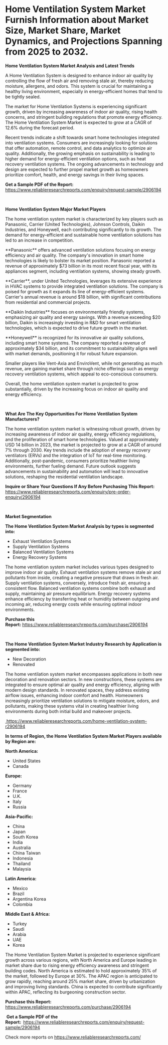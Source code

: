 <p><h1>Home Ventilation System Market Furnish Information about Market Size, Market Share, Market Dynamics, and Projections Spanning from 2025 to 2032.</h1></p><p><strong>Home Ventilation System Market Analysis and Latest Trends</strong></p>
<p><p>A Home Ventilation System is designed to enhance indoor air quality by controlling the flow of fresh air and removing stale air, thereby reducing moisture, allergens, and odors. This system is crucial for maintaining a healthy living environment, especially in energy-efficient homes that tend to be tightly sealed.</p><p>The market for Home Ventilation Systems is experiencing significant growth, driven by increasing awareness of indoor air quality, rising health concerns, and stringent building regulations that promote energy efficiency. The Home Ventilation System Market is expected to grow at a CAGR of 12.6% during the forecast period. </p><p>Recent trends indicate a shift towards smart home technologies integrated into ventilation systems. Consumers are increasingly looking for solutions that offer automation, remote control, and data analytics to optimize air quality. Additionally, the growing emphasis on sustainability is leading to higher demand for energy-efficient ventilation options, such as heat recovery ventilation systems. The ongoing advancements in technology and design are expected to further propel market growth as homeowners prioritize comfort, health, and energy savings in their living spaces.</p></p>
<p><strong>Get a Sample PDF of the Report:&nbsp;</strong> <a href="https://www.reliableresearchreports.com/enquiry/request-sample/2906194?utm_campaign=3313&utm_medium=2&utm_source=Github&utm_content=ia&utm_term=12032025&utm_id=home-ventilation-system">https://www.reliableresearchreports.com/enquiry/request-sample/2906194</a></p>
<p>&nbsp;</p>
<p><strong>Home Ventilation System Major Market Players</strong></p>
<p><p>The home ventilation system market is characterized by key players such as Panasonic, Carrier (United Technologies), Johnson Controls, Daikin Industries, and Honeywell, each contributing significantly to its growth. The demand for energy-efficient and sustainable home ventilation solutions has led to an increase in competition.</p><p>**Panasonic** offers advanced ventilation solutions focusing on energy efficiency and air quality. The company's innovation in smart home technologies is likely to bolster its market position. Panasonic reported a revenue of approximately $73 billion in its most recent fiscal year, with its appliances segment, including ventilation systems, showing steady growth.</p><p>**Carrier**, under United Technologies, leverages its extensive experience in HVAC systems to provide integrated ventilation solutions. The company is poised for growth as it expands its line of energy-efficient systems. Carrier's annual revenue is around $18 billion, with significant contributions from residential and commercial projects.</p><p>**Daikin Industries** focuses on environmentally friendly systems, emphasizing air quality and energy savings. With a revenue exceeding $20 billion, Daikin is increasingly investing in R&D for smart ventilation technologies, which is expected to drive future growth in the market.</p><p>**Honeywell** is recognized for its innovative air quality solutions, including smart home systems. The company reported a revenue of approximately $34 billion, and its commitment to sustainability aligns well with market demands, positioning it for robust future expansion.</p><p>Smaller players like Vent-Axia and EnviroVent, while not generating as much revenue, are gaining market share through niche offerings such as energy recovery ventilation systems, which appeal to eco-conscious consumers.</p><p>Overall, the home ventilation system market is projected to grow substantially, driven by the increasing focus on indoor air quality and energy efficiency.</p></p>
<p>&nbsp;</p>
<p><strong>What Are The Key Opportunities For Home Ventilation System Manufacturers?</strong></p>
<p><p>The home ventilation system market is witnessing robust growth, driven by increasing awareness of indoor air quality, energy efficiency regulations, and the proliferation of smart home technologies. Valued at approximately USD 14 billion in 2023, the market is projected to grow at a CAGR of around 7% through 2030. Key trends include the adoption of energy recovery ventilators (ERVs) and the integration of IoT for real-time monitoring. Additionally, post-pandemic, consumers prioritize healthier living environments, further fueling demand. Future outlook suggests advancements in sustainability and automation will lead to innovative solutions, reshaping the residential ventilation landscape.</p></p>
<p><strong>Inquire or Share Your Questions If Any Before Purchasing This Report:</strong> <a href="https://www.reliableresearchreports.com/enquiry/pre-order-enquiry/2906194?utm_campaign=3313&utm_medium=2&utm_source=Github&utm_content=ia&utm_term=12032025&utm_id=home-ventilation-system">https://www.reliableresearchreports.com/enquiry/pre-order-enquiry/2906194</a></p>
<p>&nbsp;</p>
<p><strong>Market Segmentation</strong></p>
<p><strong>The Home Ventilation System Market Analysis by types is segmented into:</strong></p>
<p><ul><li>Exhaust Ventilation Systems</li><li>Supply Ventilation Systems</li><li>Balanced Ventilation Systems</li><li>Energy Recovery Systems</li></ul></p>
<p><p>The home ventilation system market includes various types designed to improve indoor air quality. Exhaust ventilation systems remove stale air and pollutants from inside, creating a negative pressure that draws in fresh air. Supply ventilation systems, conversely, introduce fresh air, ensuring a consistent flow. Balanced ventilation systems combine both exhaust and supply, maintaining air pressure equilibrium. Energy recovery systems enhance efficiency by transferring heat or humidity between outgoing and incoming air, reducing energy costs while ensuring optimal indoor environments.</p></p>
<p><strong>Purchase this Report:&nbsp;</strong><a href="https://www.reliableresearchreports.com/purchase/2906194?utm_campaign=3313&utm_medium=2&utm_source=Github&utm_content=ia&utm_term=12032025&utm_id=home-ventilation-system">https://www.reliableresearchreports.com/purchase/2906194</a></p>
<p>&nbsp;</p>
<p><strong>The Home Ventilation System Market Industry Research by Application is segmented into:</strong></p>
<p><ul><li>New Decoration</li><li>Renovated</li></ul></p>
<p><p>The home ventilation system market encompasses applications in both new decoration and renovation sectors. In new constructions, these systems are integrated to ensure optimal air quality and energy efficiency, aligning with modern design standards. In renovated spaces, they address existing airflow issues, enhancing indoor comfort and health. Homeowners increasingly prioritize ventilation solutions to mitigate moisture, odors, and pollutants, making these systems vital in creating healthier living environments during both initial build and makeover projects.</p></p>
<p><a href="https://www.reliableresearchreports.com/home-ventilation-system-r2906194?utm_campaign=3313&utm_medium=2&utm_source=Github&utm_content=ia&utm_term=12032025&utm_id=home-ventilation-system">&nbsp;https://www.reliableresearchreports.com/home-ventilation-system-r2906194</a></p>
<p><strong>In terms of Region, the Home Ventilation System Market Players available by Region are:</strong></p>
<p>
    <p> <strong> North America: </strong>
        <ul>
            <li>United States</li>
            <li>Canada</li>
        </ul>
        </p> 
    <p> <strong> Europe: </strong>
        <ul>
            <li>Germany</li>
            <li>France</li>
            <li>U.K.</li>
            <li>Italy</li>
            <li>Russia</li>
        </ul>
        </p> 
    <p> <strong> Asia-Pacific: </strong>
        <ul>
            <li>China</li>
            <li>Japan</li>
            <li>South Korea</li>
            <li>India</li>
            <li>Australia</li>
            <li>China Taiwan</li>
            <li>Indonesia</li>
            <li>Thailand</li>
            <li>Malaysia</li>
        </ul>
        </p> 
    <p> <strong> Latin America: </strong>
        <ul>
            <li>Mexico</li>
            <li>Brazil</li>
            <li>Argentina Korea</li>
            <li>Colombia</li>
        </ul>
        </p> 
    <p> <strong> Middle East & Africa: </strong>
        <ul>
            <li>Turkey</li>
            <li>Saudi</li>
            <li>Arabia</li>
            <li>UAE</li>
            <li>Korea</li>
        </ul>
    </p>
    </p>
<p><p>The Home Ventilation System Market is projected to experience significant growth across various regions, with North America and Europe leading in market share due to rising energy efficiency awareness and stringent building codes. North America is estimated to hold approximately 35% of the market, followed by Europe at 30%. The APAC region is anticipated to grow rapidly, reaching around 25% market share, driven by urbanization and improving living standards. China is expected to contribute significantly within APAC, reflecting its burgeoning construction sector.</p></p>
<p><strong>Purchase this Report: </strong><a href="https://www.reliableresearchreports.com/purchase/2906194?utm_campaign=3313&utm_medium=2&utm_source=Github&utm_content=ia&utm_term=12032025&utm_id=home-ventilation-system">https://www.reliableresearchreports.com/purchase/2906194</a></p>
<p>&nbsp;<strong>Get a Sample PDF of the Report:&nbsp;&nbsp;</strong><a href="https://www.reliableresearchreports.com/enquiry/request-sample/2906194?utm_campaign=3313&utm_medium=2&utm_source=Github&utm_content=ia&utm_term=12032025&utm_id=home-ventilation-system">https://www.reliableresearchreports.com/enquiry/request-sample/2906194</a></p>
<p><strong></strong></p>
<p>Check more reports on <a href="https://www.reliableresearchreports.com/?utm_campaign=3313&utm_medium=2&utm_source=Github&utm_content=ia&utm_term=12032025&utm_id=home-ventilation-system">https://www.reliableresearchreports.com/</a></p>